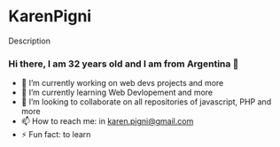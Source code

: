 # KarenPigni
Description
### Hi there, I am 32 years old and I am from Argentina 👋
- 🔭 I’m currently working on web devs projects and more
- 🌱 I’m currently learning Web Devlopement and more
- 👯 I’m looking to collaborate on all repositories of javascript, PHP and more 
- 📫 How to reach me: in karen.pigni@gmail.com
- ⚡ Fun fact: to learn
